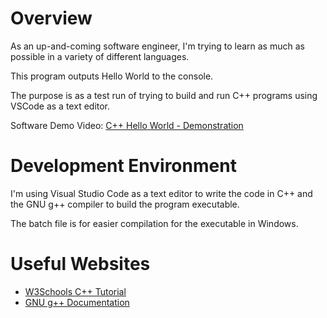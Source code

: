 # Overview

As an up-and-coming software engineer, I'm trying to learn as much as possible in a variety of different languages.

This program outputs Hello World to the console.

The purpose is as a test run of trying to build and run C++ programs using VSCode as a text editor.

Software Demo Video: [C++ Hello World - Demonstration](https://youtu.be/EieO-L22BPw)

# Development Environment

I'm using Visual Studio Code as a text editor to write the code in C++ and the GNU g++ compiler to build the program executable.

The batch file is for easier compilation for the executable in Windows.

# Useful Websites

- [W3Schools C++ Tutorial](https://www.w3schools.com/cpp/)
- [GNU g++ Documentation](https://gcc.gnu.org/onlinedocs/gcc-3.3.6/gcc/index.html)
